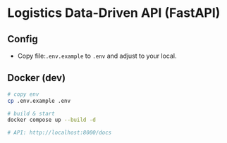 # Logistics Data-Driven API (FastAPI)


## Config
- Copy file:`.env.example` to `.env` and adjust to your local.

## Docker (dev)
```bash
# copy env
cp .env.example .env

# build & start
docker compose up --build -d

# API: http://localhost:8000/docs